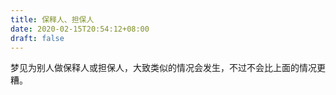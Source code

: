 ```yaml
---
title: 保释人、担保人
date: 2020-02-15T20:54:12+08:00
draft: false
---
```


梦见为别人做保释人或担保人，大致类似的情况会发生，不过不会比上面的情况更糟。

